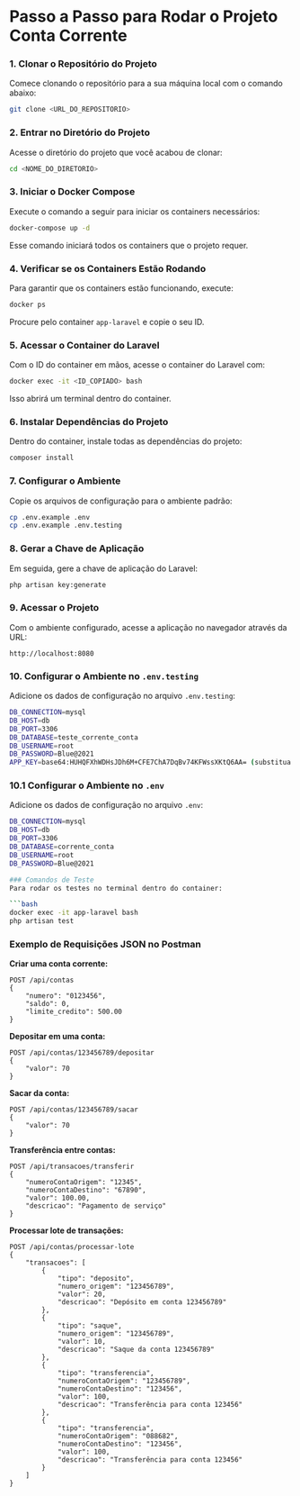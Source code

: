 
# Passo a Passo para Rodar o Projeto Conta Corrente

### 1. Clonar o Repositório do Projeto
Comece clonando o repositório para a sua máquina local com o comando abaixo:

```bash
git clone <URL_DO_REPOSITORIO>
```
### 2. Entrar no Diretório do Projeto
Acesse o diretório do projeto que você acabou de clonar:

```bash
cd <NOME_DO_DIRETORIO>
```
### 3. Iniciar o Docker Compose
Execute o comando a seguir para iniciar os containers necessários:

```bash
docker-compose up -d
```
Esse comando iniciará todos os containers que o projeto requer.
### 4. Verificar se os Containers Estão Rodando
Para garantir que os containers estão funcionando, execute:

```bash
docker ps
```
Procure pelo container `app-laravel` e copie o seu ID.
### 5. Acessar o Container do Laravel
Com o ID do container em mãos, acesse o container do Laravel com:

```bash
docker exec -it <ID_COPIADO> bash
```
Isso abrirá um terminal dentro do container.
### 6. Instalar Dependências do Projeto
Dentro do container, instale todas as dependências do projeto:

```bash
composer install
```
### 7. Configurar o Ambiente
Copie os arquivos de configuração para o ambiente padrão:

```bash
cp .env.example .env
cp .env.example .env.testing
```
### 8. Gerar a Chave de Aplicação
Em seguida, gere a chave de aplicação do Laravel:

```bash
php artisan key:generate
```
### 9. Acessar o Projeto
Com o ambiente configurado, acesse a aplicação no navegador através da URL:

```
http://localhost:8080
```
### 10. Configurar o Ambiente no `.env.testing`
Adicione os dados de configuração no arquivo `.env.testing`:

```bash
DB_CONNECTION=mysql
DB_HOST=db
DB_PORT=3306
DB_DATABASE=teste_corrente_conta
DB_USERNAME=root
DB_PASSWORD=Blue@2021
APP_KEY=base64:HUHQFXhWDHsJDh6M+CFE7ChA7DqBv74KFWssXKtQ6AA= (substitua pela chave gerada)
```
### 10.1 Configurar o Ambiente no `.env`
Adicione os dados de configuração no arquivo `.env`:

```bash
DB_CONNECTION=mysql
DB_HOST=db
DB_PORT=3306
DB_DATABASE=corrente_conta
DB_USERNAME=root
DB_PASSWORD=Blue@2021

### Comandos de Teste
Para rodar os testes no terminal dentro do container:

```bash
docker exec -it app-laravel bash
php artisan test
```

### Exemplo de Requisições JSON no Postman
**Criar uma conta corrente:**

```
POST /api/contas
{
    "numero": "0123456",
    "saldo": 0,
    "limite_credito": 500.00
}
```

**Depositar em uma conta:**

```
POST /api/contas/123456789/depositar
{
    "valor": 70
}
```

**Sacar da conta:**

```
POST /api/contas/123456789/sacar
{
    "valor": 70
}
```

**Transferência entre contas:**

```
POST /api/transacoes/transferir
{
    "numeroContaOrigem": "12345",
    "numeroContaDestino": "67890",
    "valor": 100.00,
    "descricao": "Pagamento de serviço"
}
```

**Processar lote de transações:**

```
POST /api/contas/processar-lote
{
    "transacoes": [
        {
            "tipo": "deposito",
            "numero_origem": "123456789",
            "valor": 20,
            "descricao": "Depósito em conta 123456789"
        },
        {
            "tipo": "saque",
            "numero_origem": "123456789",
            "valor": 10,
            "descricao": "Saque da conta 123456789"
        },
        {
            "tipo": "transferencia",
            "numeroContaOrigem": "123456789",
            "numeroContaDestino": "123456",
            "valor": 100,
            "descricao": "Transferência para conta 123456"
        },
        {
            "tipo": "transferencia",
            "numeroContaOrigem": "088682",
            "numeroContaDestino": "123456",
            "valor": 100,
            "descricao": "Transferência para conta 123456"
        }
    ]
}
```
